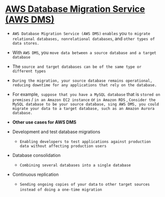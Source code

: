 # <ins> AWS Database Migration Service (AWS DMS) </ins> #

- `AWS Database Migration Service (AWS DMS)` `enables` you `to migrate relational databases, nonrelational databases`, and `other types of data stores.`

- With `AWS DMS`, you `move data between a source database and a target database`

- The `source and target databases can be of the same type or different types`

- `During the migration, your source database remains operational, reducing downtime for any applications that rely on the database. `

- For example,` suppose that you have a MySQL database` that is `stored on premises` / `in an Amazon EC2 instance` or `in Amazon RDS` , `Consider the MySQL database to be your source database, sing AWS DMS, you could migrate your data to a target database, such as an Amazon Aurora database.`

- **Other use cases for AWS DMS**

- Development and test database migrations

    - `Enabling developers to test applications against production data without affecting production users`

- Database consolidation

    - `Combining several databases into a single database`

- Continuous replication

    - `Sending ongoing copies of your data` `to other target sources` `instead of doing a one-time migration`

